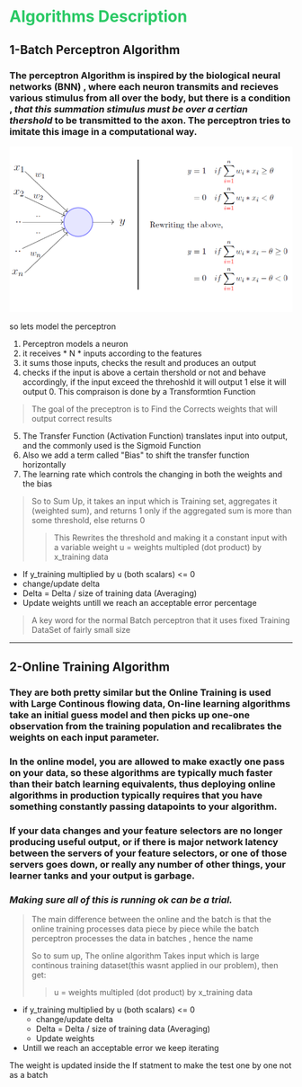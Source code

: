 # <span style="color:#2ac965;"> Algorithms Description </span>
## 1-Batch Perceptron Algorithm


### The perceptron Algorithm is inspired by the biological neural networks (BNN) , where each neuron transmits and recieves various stimulus from all over the body, but there is a condition , ***that this summation stimulus must be over a certian thershold*** to be transmitted to the axon. The perceptron tries to imitate this image in a computational way.

![Perceptron Flow Chart](readme%20images/1.png "Perceptron Flow Chart")

so lets model the perceptron <br>
1. Perceptron models a neuron<br>
2. it receives * N * inputs according to the features <br>
3. it sums those inputs, checks the result and produces an output<br>
4. checks if the input is above a certain thershold or not and behave accordingly, if the input exceed the threhoshld it will output 1 else it will output 0. This compraison is done by a Transformtion Function <br>

> The goal of the preceptron is to Find the Corrects weights that will output correct results <br>

5. The Transfer Function (Activation Function) translates input into output, and the commonly used is the Sigmoid Function<br>
6. Also we add a term called "Bias" to shift the transfer function horizontally <br>
7. The learning rate which controls the changing in both the weights and the bias

>  So to Sum Up, it takes an input which is Training set, aggregates it (weighted sum), and returns 1 only if the aggregated sum is more than some threshold, else returns 0 
>> This Rewrites the threshold and making it a constant input with a variable weight
> u = weights multipled (dot product) by x_training data<br>

- If y_training multiplied by u (both scalars) <= 0 <br>
- change/update delta<br>
- Delta = Delta / size of training data (Averaging)<br>
- Update weights untill we reach an acceptable error percentage

> A key word for the normal Batch perceptron that it uses fixed Training DataSet of fairly small size
---

## 2-Online Training Algorithm

### They are both pretty similar but the Online Training is used with Large Continous flowing data, On-line learning algorithms take an initial guess model and then picks up one-one observation from the training population and recalibrates the weights on each input parameter.

### In the online model, you are allowed to make exactly one pass on your data, so these algorithms are typically much faster than their batch learning equivalents, thus deploying online algorithms in production typically requires that you have something constantly passing datapoints to your algorithm.

### If your data changes and your feature selectors are no longer producing useful output, or if there is major network latency between the servers of your feature selectors, or one of those servers goes down, or really any number of other things, your learner tanks and your output is garbage. 
### ***Making sure all of this is running ok can be a trial.***

> The main difference between the online and the batch is that the online training processes data piece by piece while the batch perceptron processes the data in batches , hence the name <br>
>
> So to sum up, The online algorithm Takes input which is large continous training dataset(this wasnt applied in our problem), then get:<br> 
>> u = weights multipled (dot product) by x_training data<br>

- if  y_training multiplied by u (both scalars) <= 0<br>
	- change/update delta<br>
	- Delta = Delta / size of training data (Averaging)<br>
	- Update weights<br>
- Untill we reach an acceptable error we keep iterating<br>

The weight is updated inside the If statment to make the test one by one not as a batch